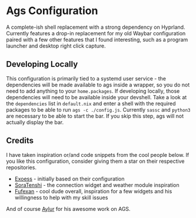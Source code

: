 # Ags Configuration

A complete-ish shell replacement with a strong dependency on Hyprland.
Currently features a drop-in replacement for my old Waybar configuration
paired with a few other features that I found interesting, such as a program
launcher and desktop right click capture.

## Developing Locally

This configuration is primarily tied to a systemd user service - the
dependencies will be made available to ags inside a wrapper, so you do not
need to add anything to your `home.packages`. If developing locally, those
dependencies will need to be available inside your devshell. Take a look at the
`dependencies` list in `default.nix` and enter a shell with the required packages
to be able to run `ags -c ./config.js`. Currently `sassc` and `python3` are
necessary to be able to start the bar. If you skip this step, ags will not
actually display the bar.

## Credits

I have taken inspiration or/and code snippets from the cool people below. If you
like this configuration, consider giving them a star on their respective
repositories.

- [Exoess](https://github.com/exoess/.files) - initially based on their
  configuration
- [SoraTenshi](https://github.com/SoraTenshi/ags-env) - the connection widget and
  weather module inspiration
- [Fufexan](https://github.com/fufexan/dotfiles/tree/main/home/programs/ags) -
  cool dude overall, inspiration for a few widgets and his willingness to help
  with my skill issues

And of course [Aylur](https://github.com/Aylur) for his awesome work on AGS.
